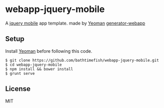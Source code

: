 # webapp-jquery-mobile

A [jquery mobile](http://jquerymobile.com/) app template. made by [Yeoman](http://yeoman.io/) [generator-webapp](https://github.com/yeoman/generator-webapp)

## Setup

Install [Yeoman](http://jquerymobile.com/) before following this code.

```
$ git clone https://github.com/bathtimefish/webapp-jquery-mobile.git
$ cd webapp-jquery-mobile
$ npm install && bower install
$ grunt serve
```

## License

MIT

